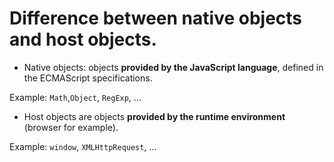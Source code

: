 # Difference between native objects and host objects.

* Native objects: objects **provided by the JavaScript language**, defined in the ECMAScript specifications.

Example: `Math`,`Object`, `RegExp`, ...

* Host objects are objects **provided by the runtime environment** (browser for example).

Example: `window`, `XMLHttpRequest`, ...
